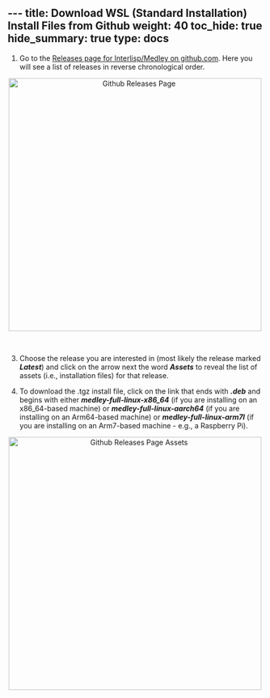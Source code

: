 ﻿﻿---
title: Download WSL (Standard Installation) Install Files from Github
weight: 40
toc_hide: true
hide_summary: true
type: docs
---

<style>.td-content blockquote { border-left: none; color: inherit; padding-left: 2rem;}</style>

1.  Go to the [Releases page for Interlisp/Medley on github.com](https://github.com/interlisp/medley/releases).  Here you will see a list of releases in reverse chronological order.  
 <div align="center"><img alt="Github Releases Page" width=500 src="../images/releases-page-landing.png"><p>&nbsp;</p></div>

3. Choose the release you are interested in (most likely the release marked ***Latest***) and click on the arrow next the word ***Assets*** to reveal the list of assets (i.e., installation files) for that release.   

4. To download the .tgz install file, click on the link that ends with ***.deb*** and begins with either ***medley-full-linux-x86_64*** (if you are installing on an x86_64-based machine)  or ***medley-full-linux-aarch64*** (if you are installing on an Arm64-based machine) or  ***medley-full-linux-arm7l*** (if you are installing on an Arm7-based machine - e.g., a Raspberry Pi).
<div align="center"><img alt="Github Releases Page Assets" width=500 src="../images/releases-page-linux-standard.png"><p>&nbsp;</p></div>



